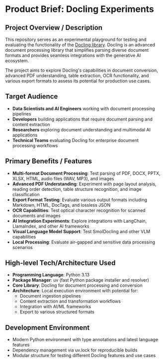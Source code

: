# Product Brief: Docling Experiments

## Project Overview / Description

This repository serves as an experimental playground for testing and evaluating the functionality of the [Docling library](https://github.com/docling-project/docling). Docling is an advanced document processing library that simplifies parsing diverse document formats and provides seamless integrations with the generative AI ecosystem.

The project aims to explore Docling's capabilities in document conversion, advanced PDF understanding, table extraction, OCR functionality, and various export formats to assess its potential for production use cases.

## Target Audience

- **Data Scientists and AI Engineers** working with document processing pipelines
- **Developers** building applications that require document parsing and content extraction
- **Researchers** exploring document understanding and multimodal AI applications
- **Technical Teams** evaluating Docling for enterprise document processing workflows

## Primary Benefits / Features

- **Multi-format Document Processing**: Test parsing of PDF, DOCX, PPTX, XLSX, HTML, audio files (WAV, MP3), and images
- **Advanced PDF Understanding**: Experiment with page layout analysis, reading order detection, table structure recognition, and image classification
- **Export Format Testing**: Evaluate various output formats including Markdown, HTML, DocTags, and lossless JSON
- **OCR Capabilities**: Test optical character recognition for scanned documents and images
- **AI Integration Experiments**: Explore integrations with LangChain, LlamaIndex, and other AI frameworks
- **Visual Language Model Support**: Test SmolDocling and other VLM capabilities
- **Local Processing**: Evaluate air-gapped and sensitive data processing scenarios

## High-level Tech/Architecture Used

- **Programming Language**: Python 3.13
- **Package Manager**: uv (fast Python package installer and resolver)
- **Core Library**: Docling for document processing and conversion
- **Architecture**: Local execution environment with potential for:
  - Document ingestion pipelines
  - Content extraction and transformation workflows
  - Integration with AI/ML frameworks
  - Export to various structured formats

## Development Environment

- Modern Python environment with type annotations and latest language features
- Dependency management via uv.lock for reproducible builds
- Modular structure for testing different Docling features and use cases
